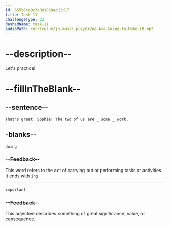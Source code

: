 ```yaml
---
id: 655b6ca9c3e001838ac22d17
title: Task 11
challengeType: 22
dashedName: task-11
audioPath: curriculum/js-music-player/We-Are-Going-to-Make-it.mp3
---
```


<!--
AUDIO REFERENCE:
James: That's great, Sophie! The two of us are _ some _ work.
-->

# --description--

Let's practice!

# --fillInTheBlank--

## --sentence--

`That's great, Sophie! The two of us are _ some _ work.`

## -blanks--

`doing`

### --Feedback--

This word refers to the act of carrying out or performing tasks or activities. It ends with `ing`

---

`important`

### --Feedback--

This adjective describes something of great significance, value, or consequence.
